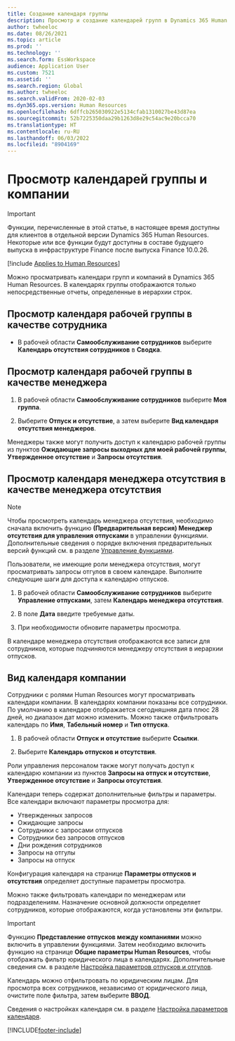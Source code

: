 ```yaml
---
title: Создание календаря группы
description: Просмотр и создание календарей групп в Dynamics 365 Human Resources.
author: twheeloc
ms.date: 08/26/2021
ms.topic: article
ms.prod: ''
ms.technology: ''
ms.search.form: EssWorkspace
audience: Application User
ms.custom: 7521
ms.assetid: ''
ms.search.region: Global
ms.author: twheeloc
ms.search.validFrom: 2020-02-03
ms.dyn365.ops.version: Human Resources
ms.openlocfilehash: 6dffcb265030922e5134cfab1310027be43d87ea
ms.sourcegitcommit: 52b7225350daa29b1263d8e29c54ac9e20bcca70
ms.translationtype: HT
ms.contentlocale: ru-RU
ms.lasthandoff: 06/03/2022
ms.locfileid: "8904169"
---
```

# <a name="view-team-and-company-calendars"></a>Просмотр календарей группы и компании

>[!Important]
>Функции, перечисленные в этой статье, в настоящее время доступны для клиентов в отдельной версии Dynamics 365 Human Resources. Некоторые или все функции будут доступны в составе будущего выпуска в инфраструктуре Finance после выпуска Finance 10.0.26.

[!include [Applies to Human Resources](../includes/applies-to-hr.md)]

Можно просматривать календари групп и компаний в Dynamics 365 Human Resources. В календарях группы отображаются только непосредственные отчеты, определенные в иерархии строк.

## <a name="view-your-team-calendar-as-an-employee"></a>Просмотр календаря рабочей группы в качестве сотрудника

- В рабочей области **Самообслуживание сотрудников** выберите **Календарь отсутствия сотрудников** в **Сводка**.

## <a name="view-your-team-calendar-as-a-manager"></a>Просмотр календаря рабочей группы в качестве менеджера

1. В рабочей области **Самообслуживание сотрудников** выберите **Моя группа**.

2. Выберите **Отпуск и отсутствие**, а затем выберите **Вид календаря отсутствия менеджеров**.

Менеджеры также могут получить доступ к календарю рабочей группы из пунктов **Ожидающие запросы выходных для моей рабочей группы**, **Утвержденное отсутствие** и **Запросы отсутствия**. 

## <a name="view-your-absence-manager-calendar-as-the-absence-manager"></a>Просмотр календаря менеджера отсутствия в качестве менеджера отсутствия

> [!NOTE]
> Чтобы просмотреть календарь менеджера отсутствия, необходимо сначала включить функцию **(Предварительная версия) Менеджер отсутствия для управления отпусками** в управлении функциями. Дополнительные сведения о порядке включения предварительных версий функций см. в разделе [Управление функциями](hr-admin-manage-features.md).

Пользователи, не имеющие роли менеджера отсутствия, могут просматривать запросы отгулов в своем календаре. Выполните следующие шаги для доступа к календарю отпусков.

1. В рабочей области **Самообслуживание сотрудников** выберите **Управление отпусками**, затем **Календарь менеджера отсутствия**.

2. В поле **Дата** введите требуемые даты.

3. При необходимости обновите параметры просмотра.

В календаре менеджера отсутствия отображаются все записи для сотрудников, которые подчиняются менеджеру отсутствия в иерархии отпусков.

## <a name="view-a-company-calendar"></a>Вид календаря компании

Сотрудники с ролями Human Resources могут просматривать календари компании. В календарях компании показаны все сотрудники. По умолчанию в календаре отображается сегодняшняя дата плюс 28 дней, но диапазон дат можно изменить. Можно также отфильтровать календарь по **Имя**, **Табельный номер** и **Тип отпуска**.

1. В рабочей области **Отпуск и отсутствие** выберите **Ссылки**.

2. Выберите **Календарь отпусков и отсутствия**.

Роли управления персоналом также могут получать доступ к календарю компании из пунктов **Запросы на отпуск и отсутствие**, **Утвержденное отсутствие** и **Запросы отсутствия**. 

Календари теперь содержат дополнительные фильтры и параметры. Все календари включают параметры просмотра для:

- Утвержденных запросов
- Ожидающие запросы
- Сотрудники с запросами отпусков
- Сотрудники без запросов отпусков
- Дни рождения сотрудников
- Запросы на отгулы 
- Запросы на отпуск

Конфигурация календаря на странице **Параметры отпусков и отсутствия** определяет доступные параметры просмотра.

Можно также фильтровать календари по менеджерам или подразделениям. Назначение основной должности определяет сотрудников, которые отображаются, когда установлены эти фильтры. 

> [!IMPORTANT]
> Функцию **Представление отпусков между компаниями** можно включить в управлении функциями. Затем необходимо включить функцию на странице **Общие параметры Human Resources**, чтобы отображать фильтр юридического лица в календарях. Дополнительные сведения см. в разделе [Настройка параметров отпусков и отгулов](hr-leave-and-absence-parameters.md).
> 
> Календарь можно отфильтровать по юридическим лицам. Для просмотра всех сотрудников, независимо от юридического лица, очистите поле фильтра, затем выберите **ВВОД**. 

Сведения о настройках календаря см. в разделе [Настройка параметров календаря](hr-leave-and-absence-parameters.md?configure-calendar-parameters).

[!INCLUDE[footer-include](../includes/footer-banner.md)]
